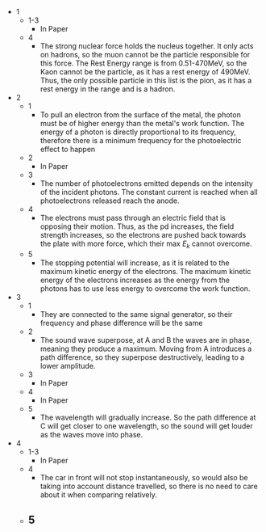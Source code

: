 - 1
	- 1-3
		- In Paper
	- 4
		- The strong nuclear force holds the nucleus together. It only acts on hadrons, so the muon cannot be the particle responsible for this force. The Rest Energy range is from 0.51-470MeV, so the Kaon cannot be the particle, as it has a rest energy of 490MeV. Thus, the only possible particle in this list is the pion, as it has a rest energy in the range and is a hadron.
- 2
	- 1
		- To pull an electron from the surface of the metal, the photon must be of higher energy than the metal's work function. The  energy of a photon is directly proportional to its frequency, therefore there is a minimum frequency for the photoelectric effect to happen
	- 2
		- In Paper 
	- 3
		- The number of photoelectrons emitted depends on the intensity of the incident photons. The constant current is reached when all photoelectrons released reach the anode.
	- 4
		- The electrons must pass through an electric field that is opposing their motion. Thus, as the pd increases, the field strength increases, so the electrons are pushed back towards the plate with more force, which their max $E_k$ cannot overcome.
	- 5
		- The stopping potential will increase, as it is related to the maximum kinetic energy of the electrons. The maximum kinetic energy of the electrons increases as the energy from the photons has to use less energy to overcome the work function.
- 3
	- 1
		- They are connected to the same signal generator, so their frequency and phase difference will be the same
	- 2
		- The sound wave superpose, at A and B the waves are in phase, meaning they produce a maximum. Moving from A introduces a path difference, so they superpose destructively, leading to a lower amplitude.
	- 3
		- In Paper
	- 4
		- In Paper
	- 5
		- The wavelength will gradually increase. So the path difference at C will get closer to one wavelength, so the sound will get louder as the waves move into phase.
- 4
	- 1-3
		- In Paper
	- 4
		- The car in front will not stop instantaneously, so would also be taking into account distance travelled, so there is no need to care about it when comparing relatively.
	- 5
		- 